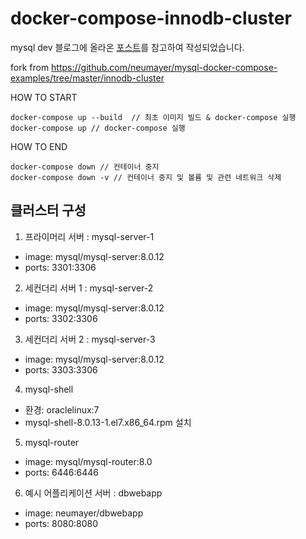 # docker-compose-innodb-cluster

mysql dev 블로그에 올라온 [포스트](https://dev.mysql.com/blog-archive/docker-compose-setup-for-innodb-cluster/)를 참고하여 작성되었습니다.

fork from
https://github.com/neumayer/mysql-docker-compose-examples/tree/master/innodb-cluster



HOW TO START

```
docker-compose up --build  // 최초 이미지 빌드 & docker-compose 실행
docker-compose up // docker-compose 실행
```

HOW TO END
```
docker-compose down // 컨테이너 중지
docker-compose down -v // 컨테이너 중지 및 볼륨 및 관련 네트워크 삭제
```

## 클러스터 구성

1. 프라이머리 서버 : mysql-server-1
  - image: mysql/mysql-server:8.0.12
  - ports: 3301:3306
2. 세컨더리 서버 1 : mysql-server-2
  - image: mysql/mysql-server:8.0.12
  - ports: 3302:3306
3. 세컨더리 서버 2 : mysql-server-3
  - image: mysql/mysql-server:8.0.12
  - ports: 3303:3306
4. mysql-shell
  - 환경: oraclelinux:7
  - mysql-shell-8.0.13-1.el7.x86_64.rpm 설치
5. mysql-router
  - image: mysql/mysql-router:8.0
  - ports: 6446:6446
6. 예시 어플리케이션 서버 : dbwebapp
  - image: neumayer/dbwebapp
  - ports: 8080:8080
  

